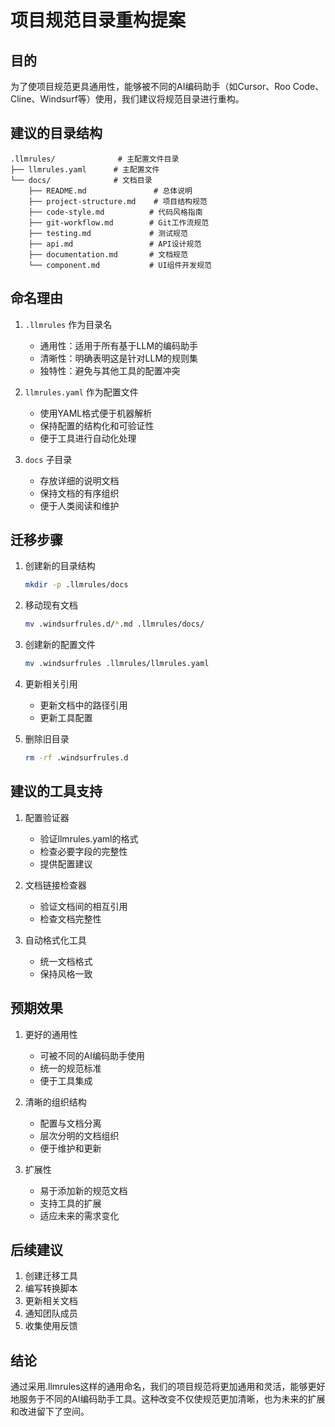 # 项目规范目录重构提案

## 目的

为了使项目规范更具通用性，能够被不同的AI编码助手（如Cursor、Roo Code、Cline、Windsurf等）使用，我们建议将规范目录进行重构。

## 建议的目录结构

```
.llmrules/              # 主配置文件目录
├── llmrules.yaml      # 主配置文件
└── docs/              # 文档目录
    ├── README.md               # 总体说明
    ├── project-structure.md    # 项目结构规范
    ├── code-style.md          # 代码风格指南
    ├── git-workflow.md        # Git工作流规范
    ├── testing.md             # 测试规范
    ├── api.md                 # API设计规范
    ├── documentation.md       # 文档规范
    └── component.md           # UI组件开发规范
```

## 命名理由

1. `.llmrules` 作为目录名
   - 通用性：适用于所有基于LLM的编码助手
   - 清晰性：明确表明这是针对LLM的规则集
   - 独特性：避免与其他工具的配置冲突

2. `llmrules.yaml` 作为配置文件
   - 使用YAML格式便于机器解析
   - 保持配置的结构化和可验证性
   - 便于工具进行自动化处理

3. `docs` 子目录
   - 存放详细的说明文档
   - 保持文档的有序组织
   - 便于人类阅读和维护

## 迁移步骤

1. 创建新的目录结构
   ```bash
   mkdir -p .llmrules/docs
   ```

2. 移动现有文档
   ```bash
   mv .windsurfrules.d/*.md .llmrules/docs/
   ```

3. 创建新的配置文件
   ```bash
   mv .windsurfrules .llmrules/llmrules.yaml
   ```

4. 更新相关引用
   - 更新文档中的路径引用
   - 更新工具配置

5. 删除旧目录
   ```bash
   rm -rf .windsurfrules.d
   ```

## 建议的工具支持

1. 配置验证器
   - 验证llmrules.yaml的格式
   - 检查必要字段的完整性
   - 提供配置建议

2. 文档链接检查器
   - 验证文档间的相互引用
   - 检查文档完整性

3. 自动格式化工具
   - 统一文档格式
   - 保持风格一致

## 预期效果

1. 更好的通用性
   - 可被不同的AI编码助手使用
   - 统一的规范标准
   - 便于工具集成

2. 清晰的组织结构
   - 配置与文档分离
   - 层次分明的文档组织
   - 便于维护和更新

3. 扩展性
   - 易于添加新的规范文档
   - 支持工具的扩展
   - 适应未来的需求变化

## 后续建议

1. 创建迁移工具
2. 编写转换脚本
3. 更新相关文档
4. 通知团队成员
5. 收集使用反馈

## 结论

通过采用.llmrules这样的通用命名，我们的项目规范将更加通用和灵活，能够更好地服务于不同的AI编码助手工具。这种改变不仅使规范更加清晰，也为未来的扩展和改进留下了空间。